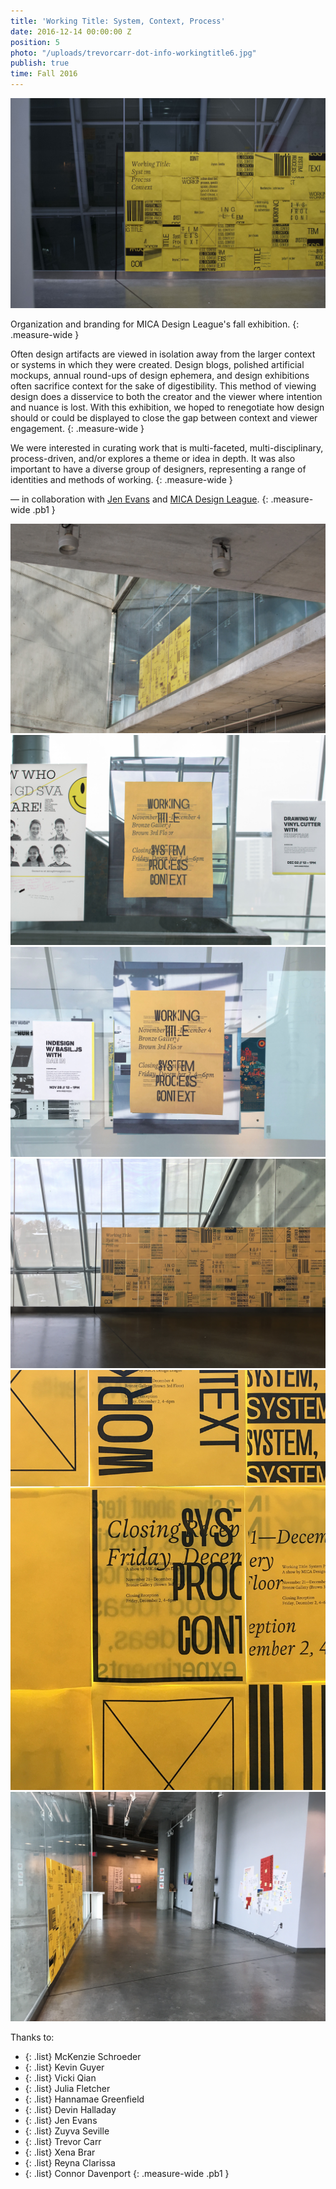 ```yaml
---
title: 'Working Title: System, Context, Process'
date: 2016-12-14 00:00:00 Z
position: 5
photo: "/uploads/trevorcarr-dot-info-workingtitle6.jpg"
publish: true
time: Fall 2016
---
```


![](/uploads/trevorcarr-dot-info-workingtitle1.jpg)

Organization and branding for MICA Design League's fall exhibition.
{: .measure-wide }

Often design artifacts are viewed in isolation away from the larger context or systems in which they were created. Design blogs, polished artificial mockups, annual round-ups of design ephemera, and design exhibitions often sacrifice context for the sake of digestibility. This method of viewing design does a disservice to both the creator and the viewer where intention and nuance is lost. With this exhibition, we hoped to renegotiate how design should or could be displayed to close the gap between context and viewer engagement.
{: .measure-wide }

We were interested in curating work that is multi-faceted, multi-disciplinary, process-driven, and/or explores a theme or idea in depth. It was also important to have a diverse group of designers, representing a range of identities and methods of working.
{: .measure-wide }

— in collaboration with <span class="link dim out">[Jen Evans](https://jenevans.work//)</span> and <span class="link dim out">[MICA Design League](https://www.instagram.com/mica_designleague)</span>.
{: .measure-wide .pb1 }


![](/uploads/trevorcarr-dot-info-workingtitle2.jpg)
![](/uploads/trevorcarr-dot-info-workingtitle3.jpg)
![](/uploads/trevorcarr-dot-info-workingtitle4.jpg)
![](/uploads/trevorcarr-dot-info-workingtitle5.jpg)
![](/uploads/trevorcarr-dot-info-workingtitle6.jpg)
![](/uploads/trevorcarr-dot-info-workingtitle7.jpg)

Thanks to:
- {: .list} McKenzie Schroeder
- {: .list} Kevin Guyer
- {: .list} Vicki Qian
- {: .list} Julia Fletcher
- {: .list} Hannamae Greenfield
- {: .list} Devin Halladay
- {: .list} Jen Evans
- {: .list} Zuyva Seville
- {: .list} Trevor Carr
- {: .list} Xena Brar
- {: .list} Reyna Clarissa
- {: .list} Connor Davenport
{: .measure-wide .pb1 }
